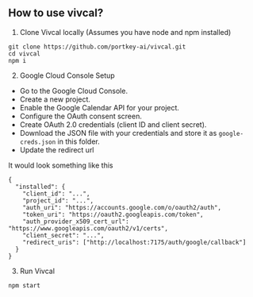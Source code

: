 ## How to use vivcal?

1. Clone Vivcal locally (Assumes you have node and npm installed)
```
git clone https://github.com/portkey-ai/vivcal.git
cd vivcal
npm i
```

2. Google Cloud Console Setup

- Go to the Google Cloud Console.
- Create a new project.
- Enable the Google Calendar API for your project.
- Configure the OAuth consent screen.
- Create OAuth 2.0 credentials (client ID and client secret).
- Download the JSON file with your credentials and store it as `google-creds.json` in this folder.
- Update the redirect url

It would look something like this
```
{
  "installed": {
    "client_id": "...",
    "project_id": "...",
    "auth_uri": "https://accounts.google.com/o/oauth2/auth",
    "token_uri": "https://oauth2.googleapis.com/token",
    "auth_provider_x509_cert_url": "https://www.googleapis.com/oauth2/v1/certs",
    "client_secret": "...",
    "redirect_uris": ["http://localhost:7175/auth/google/callback"]
  }
}
```

3. Run Vivcal
```
npm start
```